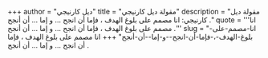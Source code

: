 +++
author = "ديل كارنيجي"
title = "مقولة ديل كارنيجي"
description = "مقولة ديل كارنيجي: انا مصمم على بلوغ الهدف ، فإما أن انجح ... و إما ... أن أنجح ."
quote = '''انا مصمم على بلوغ الهدف ، فإما أن انجح ... و إما ... أن أنجح .'''
slug = "انا-مصمم-على-بلوغ-الهدف-،-فإما-أن-انجح--و-إما--أن-أنجح"
+++
انا مصمم على بلوغ الهدف ، فإما أن انجح ... و إما ... أن أنجح .
